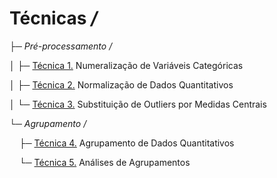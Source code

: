 # Técnicas */*

├─ *Pré-processamento /*

│&nbsp;├─ [Técnica 1.](https://github.com/alexandre11aa/notebooks/blob/main/techniques/preprocessing/numeralizacao_de_variaveis_categoricas.ipynb) Numeralização de Variáveis Categóricas

│&nbsp;├─ [Técnica 2.](https://github.com/alexandre11aa/notebooks/blob/main/techniques/preprocessing/normalizacao_de_dados.ipynb) Normalização de Dados Quantitativos

│&nbsp;└─ [Técnica 3.](https://github.com/alexandre11aa/notebooks/blob/main/techniques/preprocessing/substituicao_por_medidas_centrais.ipynb) Substituição de Outliers por Medidas Centrais

└─ *Agrupamento /*

&nbsp;&nbsp;&nbsp; ├─ [Técnica 4.](https://github.com/alexandre11aa/notebooks/blob/main/techniques/cluster/agrupamento_de_dados.ipynb) Agrupamento de Dados Quantitativos

&nbsp;&nbsp;&nbsp; └─ [Técnica 5.](https://github.com/alexandre11aa/notebooks/blob/main/techniques/cluster/analises_de_agrupamentos.ipynb) Análises de Agrupamentos
